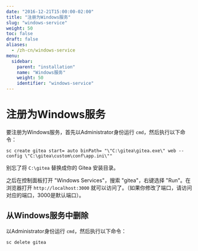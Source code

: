 ```yaml
---
date: "2016-12-21T15:00:00-02:00"
title: "注册为Windows服务"
slug: "windows-service"
weight: 50
toc: false
draft: false
aliases:
  - /zh-cn/windows-service
menu:
  sidebar:
    parent: "installation"
    name: "Windows服务"
    weight: 50
    identifier: "windows-service"
---
```


# 注册为Windows服务

要注册为Windows服务，首先以Administrator身份运行 `cmd`，然后执行以下命令：

```
sc create gitea start= auto binPath= "\"C:\gitea\gitea.exe\" web --config \"C:\gitea\custom\conf\app.ini\""
```

别忘了将 `C:\gitea` 替换成你的 Gitea 安装目录。

之后在控制面板打开 "Windows Services"，搜索 "gitea"，右键选择 "Run"。在浏览器打开 `http://localhost:3000` 就可以访问了。（如果你修改了端口，请访问对应的端口，3000是默认端口）。

## 从Windows服务中删除

以Administrator身份运行 `cmd`，然后执行以下命令：

```
sc delete gitea
```
